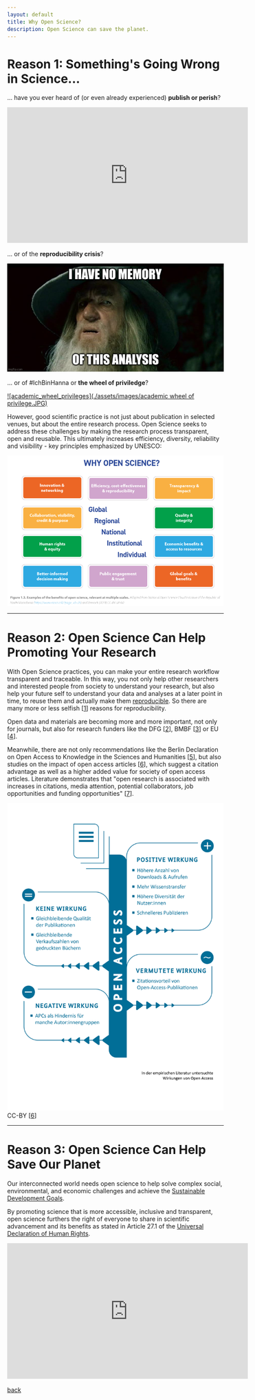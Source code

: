 ```yaml
---
layout: default
title: Why Open Science?
description: Open Science can save the planet.
---
```


# Reason 1: Something's Going Wrong in Science...

... have you ever heard of (or even already experienced) **publish or perish**?

<iframe width="560" height="315" src="https://www.youtube.com/embed/Y0YYgdSEdu4?si=OraoYHbMGrrMEtyu" title="YouTube video player" frameborder="0" allow="accelerometer; autoplay; clipboard-write; encrypted-media; gyroscope; picture-in-picture; web-share" allowfullscreen></iframe>

... or of the **reproducibility crisis**?

[![reproducibility](./assets/images/Gandalf_memory-reproducibility.jpg)](https://www.nature.com/articles/533452a)

... or of #IchBinHanna or **the wheel of priviledge**?

[![academic_wheel_privileges](./assets/images/academic wheel of privilege.JPG)](https://www.youtube.com/watch?v=mzEdTyA06cU)

However, good scientific practice is not just about publication in selected venues, but about the entire research process. Open Science seeks to address these challenges by making the research process transparent, open and reusable. This ultimately increases efficiency, diversity, reliability and visibility - key principles emphasized by UNESCO: 

[![UNESCO-reasons](./assets/images/UNESCO_why-open-science.png)](https://doi.org/10.54677/GIIC6829)


---

# Reason 2: Open Science Can Help Promoting Your Research
With Open Science practices, you can make your entire research workflow transparent and traceable. In this way, you not only help other researchers and interested people from society to understand your research, but also help your future self to understand your data and analyses at a later point in time, to reuse them and actually make them <a href="https://doi.org/10.1038/533452a">reproducible</a>. So there are many more or less selfish [[1](https://doi.org/10.1186/s13059-015-0850-7)] reasons for reproducibility.

Open data and materials are becoming more and more important, not only for journals, but also for research funders like the DFG [[2](https://doi.org/10.5281/zenodo.7193838)], BMBF [[3](https://www.bmbf.de/bmbf/de/forschung/zukunftsstrategie/zukunftsstrategie.html)] or EU [[4](https://www.consilium.europa.eu/media/56958/st10126-en22.pdf)]. 

Meanwhile, there are not only recommendations like the Berlin Declaration on Open Access to Knowledge in the Sciences and Humanities [[5](https://openaccess.mpg.de/67605/berlin_declaration_engl.pdf)], but also studies on the impact of open access articles [[6](https://doi.org/10.34657/7666)], which suggest a citation advantage as well as a higher added value for society of open access articles.
Literature demonstrates that "open research is associated with increases in citations, media attention, potential collaborators, job opportunities and funding opportunities" [[7](https://doi.org/10.7554/eLife.16800)].

![Open_Access_Impact](./assets/images/WirkungenVonOpenAccess2022-Grafik3-Ergebnisse.jpg)
CC-BY [[6](https://doi.org/10.34657/7666)]

---

# Reason 3: Open Science Can Help Save Our Planet
Our interconnected world needs open science to help solve complex social, environmental, and economic challenges and achieve the <a href="https://sdgs.un.org/goals">Sustainable Development Goals</a>.

By promoting science that is more accessible, inclusive and transparent, open science furthers the right of everyone to share in scientific advancement and its benefits as stated in Article 27.1 of the <a href="https://www.un.org/en/about-us/universal-declaration-of-human-rights">Universal Declaration of Human Rights</a>.

<iframe width="560" height="315" src="https://www.youtube.com/embed/I3Wkvx_ZaFo?si=mayYdTcjiGQxZWcw" title="YouTube video player" frameborder="0" allow="accelerometer; autoplay; clipboard-write; encrypted-media; gyroscope; picture-in-picture; web-share" allowfullscreen></iframe>


[back](./)

